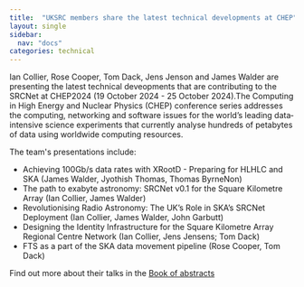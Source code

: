 ```yaml
---
title:  "UKSRC members share the latest technical developments at CHEP"
layout: single
sidebar:
  nav: "docs"
categories: technical
---
```

Ian Collier, Rose Cooper,  Tom Dack,  Jens Jenson and James Walder are presenting the latest technical deveopments that are contributing to the SRCNet at CHEP2024 (19 October 2024 - 25 October 2024).The Computing in High Energy and Nuclear Physics (CHEP) conference series addresses the computing, networking and software issues for the world’s leading data‐intensive science experiments that currently analyse hundreds of petabytes of data using worldwide computing resources.   

The team's presentations include:   

* Achieving 100Gb/s data rates with XRootD - Preparing for HLHLC and SKA  (James Walder, Jyothish Thomas, Thomas ByrneNon)
* The path to exabyte astronomy: SRCNet v0.1 for the Square Kilometre Array (Ian Collier, James Walder)
* Revolutionising Radio Astronomy: The UK’s Role in SKA’s SRCNet Deployment (Ian Collier, James Walder, John Garbutt)
* Designing the Identity Infrastructure for the Square Kilometre Array Regional Centre Network  (Ian Collier, Jens Jensens; Tom Dack)
* FTS as a part of the SKA data movement pipeline  (Rose Cooper, Tom Dack)

Find out more about their talks in the [Book of abstracts](https://indico.cern.ch/event/1338689/book-of-abstracts.pdf)
